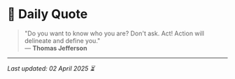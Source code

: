 # 📜 Daily Quote

> "Do you want to know who you are? Don't ask. Act! Action will delineate and define you."  
> — **Thomas Jefferson**

---

_Last updated: 02 April 2025 ⏳_
